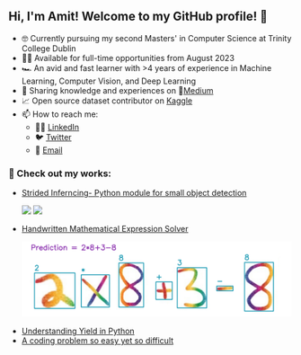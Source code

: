 ## Hi, I'm Amit! Welcome to my GitHub profile! 👋

* 🤓 Currently pursuing my second Masters' in Computer Science at Trinity College Dublin
* 👨‍💻 Available for full-time opportunities from August 2023
* 🏎️ An avid and fast learner with >4 years of experience in Machine Learning, Computer Vision, and Deep Learning
* 📝 Sharing knowledge and experiences on 📓[Medium](https://amitamola.medium.com/)
* 📈 Open source dataset contributor on [Kaggle](https://www.kaggle.com/amitamola/datasets)
* 📫 How to reach me: 
    * 👨‍💼 [LinkedIn](https://www.linkedin.com/in/amitamola/)
    * 🐦 [Twitter](https://twitter.com/amit_amola)
    * 📧 [Email](mailto:amitamola.dun@gmail.com)

### 🎯 Check out my works:
   * [Strided Inferncing- Python module for small object detection](https://github.com/Bridgei2i/strided_inference)
        <p float="center">
          <img src="https://github.com/Bridgei2i/strided_inference/blob/master/images/result_without_strided.jpg"  width="350">
          <img src="https://github.com/Bridgei2i/strided_inference/blob/master/images/result_with_strided.jpg"  width="350">
        </p>
   * [Handwritten Mathematical Expression Solver](https://github.com/amitamola/maths_expression_solver_ml_project)
        <p float="center">
          <img src="https://github.com/amitamola/maths_expression_solver_ml_project/blob/main/solved.png"  width="600">
        </p>
   * [Understanding Yield in Python](https://amitamola.medium.com/understanding-yield-in-python-b11e7e23d674)
   * [A coding problem so easy yet so difficult](https://amitamola.medium.com/a-problem-so-easy-yet-so-difficult-d46c347531d1)
